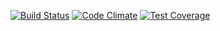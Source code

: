 [![Build Status](https://travis-ci.org/kolyastepanets/todo-list-angular.svg?branch=master)](https://travis-ci.org/kolyastepanets/todo-list-angular)
[![Code Climate](https://codeclimate.com/repos/56fd2c08e33bf7514b004bf3/badges/e2bf4d3db601b66aa00f/gpa.svg)](https://codeclimate.com/repos/56fd2c08e33bf7514b004bf3/feed)
[![Test Coverage](https://codeclimate.com/repos/56fd2c08e33bf7514b004bf3/badges/e2bf4d3db601b66aa00f/coverage.svg)](https://codeclimate.com/repos/56fd2c08e33bf7514b004bf3/coverage)
